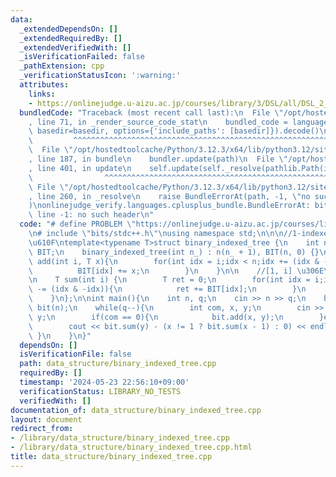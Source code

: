 ```yaml
---
data:
  _extendedDependsOn: []
  _extendedRequiredBy: []
  _extendedVerifiedWith: []
  _isVerificationFailed: false
  _pathExtension: cpp
  _verificationStatusIcon: ':warning:'
  attributes:
    links:
    - https://onlinejudge.u-aizu.ac.jp/courses/library/3/DSL/all/DSL_2_B
  bundledCode: "Traceback (most recent call last):\n  File \"/opt/hostedtoolcache/Python/3.12.3/x64/lib/python3.12/site-packages/onlinejudge_verify/documentation/build.py\"\
    , line 71, in _render_source_code_stat\n    bundled_code = language.bundle(stat.path,\
    \ basedir=basedir, options={'include_paths': [basedir]}).decode()\n          \
    \         ^^^^^^^^^^^^^^^^^^^^^^^^^^^^^^^^^^^^^^^^^^^^^^^^^^^^^^^^^^^^^^^^^^^^^^^^^^^^^^^^^\n\
    \  File \"/opt/hostedtoolcache/Python/3.12.3/x64/lib/python3.12/site-packages/onlinejudge_verify/languages/cplusplus.py\"\
    , line 187, in bundle\n    bundler.update(path)\n  File \"/opt/hostedtoolcache/Python/3.12.3/x64/lib/python3.12/site-packages/onlinejudge_verify/languages/cplusplus_bundle.py\"\
    , line 401, in update\n    self.update(self._resolve(pathlib.Path(included), included_from=path))\n\
    \                ^^^^^^^^^^^^^^^^^^^^^^^^^^^^^^^^^^^^^^^^^^^^^^^^^^^^^^^^^\n \
    \ File \"/opt/hostedtoolcache/Python/3.12.3/x64/lib/python3.12/site-packages/onlinejudge_verify/languages/cplusplus_bundle.py\"\
    , line 260, in _resolve\n    raise BundleErrorAt(path, -1, \"no such header\"\
    )\nonlinejudge_verify.languages.cplusplus_bundle.BundleErrorAt: bits/stdc++.h:\
    \ line -1: no such header\n"
  code: "# define PROBLEM \"https://onlinejudge.u-aizu.ac.jp/courses/library/3/DSL/all/DSL_2_B\"\
    \n# include \"bits/stdc++.h\"\nusing namespace std;\n\n\n//1-indexed \u306B\u6CE8\
    \u610F\ntemplate<typename T>struct binary_indexed_tree {\n    int n;\n    vector<T>\
    \ BIT;\n    binary_indexed_tree(int n_) : n(n_ + 1), BIT(n, 0) {}\n\n    void\
    \ add(int i, T x){\n        for(int idx = i;idx < n;idx += (idx & -idx)){\n  \
    \          BIT[idx] += x;\n        }\n    }\n\n    //[1, i] \u306E\u7DCF\u548C\
    \n    T sum(int i) {\n        T ret = 0;\n        for(int idx = i;idx > 0;idx\
    \ -= (idx & -idx)){\n            ret += BIT[idx];\n        }\n        return ret;\n\
    \    }\n};\n\nint main(){\n    int n, q;\n    cin >> n >> q;\n    binary_indexed_tree<int>\
    \ bit(n);\n    while(q--){\n        int com, x, y;\n        cin >> com >> x >>\
    \ y;\n        if(com == 0){\n            bit.add(x, y);\n        }else{\n    \
    \        cout << bit.sum(y) - (x != 1 ? bit.sum(x - 1) : 0) << endl;\n       \
    \ }\n    }\n}"
  dependsOn: []
  isVerificationFile: false
  path: data_structure/binary_indexed_tree.cpp
  requiredBy: []
  timestamp: '2024-05-23 22:56:10+09:00'
  verificationStatus: LIBRARY_NO_TESTS
  verifiedWith: []
documentation_of: data_structure/binary_indexed_tree.cpp
layout: document
redirect_from:
- /library/data_structure/binary_indexed_tree.cpp
- /library/data_structure/binary_indexed_tree.cpp.html
title: data_structure/binary_indexed_tree.cpp
---
```

